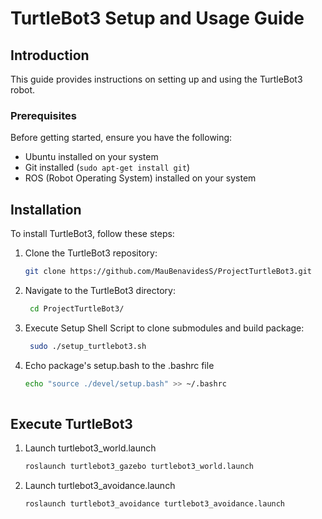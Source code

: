 # TurtleBot3 Setup and Usage Guide

## Introduction

This guide provides instructions on setting up and using the TurtleBot3 robot.

### Prerequisites

Before getting started, ensure you have the following:

* Ubuntu installed on your system
* Git installed (`sudo apt-get install git`)
* ROS (Robot Operating System) installed on your system

## Installation

To install TurtleBot3, follow these steps:

1. Clone the TurtleBot3 repository:
   ```bash
   git clone https://github.com/MauBenavidesS/ProjectTurtleBot3.git
2. Navigate to the TurtleBot3 directory:
   ```bash
    cd ProjectTurtleBot3/
3. Execute Setup Shell Script to clone submodules and build package:
   ```bash
    sudo ./setup_turtlebot3.sh
4. Echo package's setup.bash to the .bashrc file
   ```bash
   echo "source ./devel/setup.bash" >> ~/.bashrc
    
## Execute TurtleBot3
1. Launch turtlebot3_world.launch
    ```bash
    roslaunch turtlebot3_gazebo turtlebot3_world.launch
2. Launch turtlebot3_avoidance.launch
    ```bash
    roslaunch turtlebot3_avoidance turtlebot3_avoidance.launch
